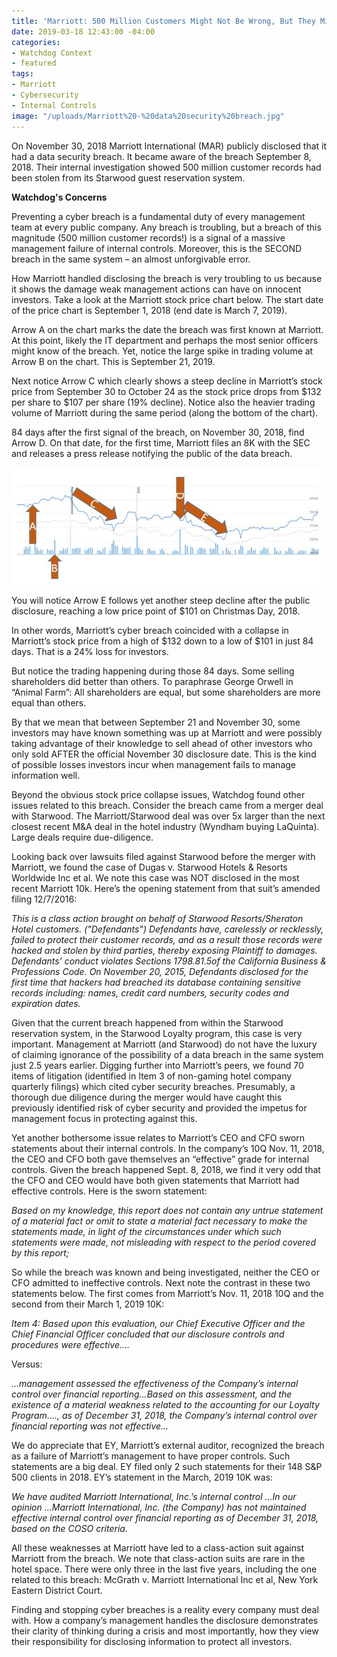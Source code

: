 ```yaml
---
title: 'Marriott: 500 Million Customers Might Not Be Wrong, But They Might Be Upset'
date: 2019-03-18 12:43:00 -04:00
categories:
- Watchdog Context
- featured
tags:
- Marriott
- Cybersecurity
- Internal Controls
image: "/uploads/Marriott%20-%20data%20security%20breach.jpg"
---
```


On November 30, 2018 Marriott International (MAR) publicly disclosed that it had a data security breach.  It became aware of the breach September 8, 2018.  Their internal investigation showed 500 million customer records had been stolen from its Starwood guest reservation system.

**Watchdog's Concerns**

Preventing a cyber breach is a fundamental duty of every management team at every public company.  Any breach is troubling, but a breach of this magnitude (500 million customer records!) is a signal of a massive management failure of internal controls.  Moreover, this is the SECOND breach in the same system – an almost unforgivable error.

How Marriott handled disclosing the breach is very troubling to us because it shows the damage weak management actions can have on innocent investors.  Take a look at the Marriott stock price chart below.  The start date of the price chart is September 1, 2018 (end date is March 7, 2019).

Arrow A on the chart marks the date the breach was first known at Marriott.  At this point, likely the IT department and perhaps the most senior officers might know of the breach.  Yet, notice the large spike in trading volume at Arrow B on the chart.  This is September 21, 2019.

Next notice Arrow C which clearly shows a steep decline in Marriott’s stock price from September 30 to October 24 as the stock price drops from $132 per share to $107 per share (19% decline).  Notice also the heavier trading volume of Marriott during the same period (along the bottom of the chart).

84 days after the first signal of the breach, on November 30, 2018, find Arrow D.  On that date, for the first time, Marriott files an 8K with the SEC and releases a press release notifying the public of the data breach.

![Mariott Graph 03 18 19.JPG](/uploads/Mariott%20Graph%2003%2018%2019.JPG)

You will notice Arrow E follows yet another steep decline after the public disclosure, reaching a low price point of $101 on Christmas Day, 2018.

In other words, Marriott’s cyber breach coincided with a collapse in Marriott’s stock price from a high of $132 down to a low of $101 in just 84 days.  That is a 24% loss for investors.

But notice the trading happening during those 84 days.  Some selling shareholders did better than others.  To paraphrase George Orwell in “Animal Farm”:  All shareholders are equal, but some shareholders are more equal than others.

By that we mean that between September 21 and November 30, some investors may have known something was up at Marriott and were possibly taking advantage of their knowledge to sell ahead of other investors who only sold AFTER the official November 30 disclosure date.  This is the kind of possible losses investors incur when management fails to manage information well.

Beyond the obvious stock price collapse issues, Watchdog found other issues related to this breach.  Consider the breach came from a merger deal with Starwood.  The Marriott/Starwood deal was over 5x larger than the next closest recent M&A deal in the hotel industry (Wyndham buying LaQuinta). Large deals require due-diligence.

Looking back over lawsuits filed against Starwood before the merger with Marriott, we found the case of Dugas v. Starwood Hotels & Resorts Worldwide Inc et al. We note this case was NOT disclosed in the most recent Marriott 10k.  Here’s the opening statement from that suit’s amended filing 12/7/2016:

*This is a class action brought on behalf of Starwood Resorts/Sheraton Hotel customers. ("Defendants") Defendants have, carelessly or recklessly, failed to protect their customer records, and as a result those records were hacked and stolen by third parties, thereby exposing Plaintiff to damages. Defendants’ conduct violates Sections 1798.81.5of the California Business & Professions Code.  On November 20, 2015, Defendants disclosed for the first time that hackers had breached its database containing sensitive records including: names, credit card numbers, security codes and expiration dates.*

Given that the current breach happened from within the Starwood reservation system, in the Starwood Loyalty program, this case is very important. Management at Marriott (and Starwood) do not have the luxury of claiming ignorance of the possibility of a data breach in the same system just 2.5 years earlier.  Digging further into Marriott’s peers, we found 70 items of litigation (identified in Item 3 of non-gaming hotel company quarterly filings) which cited cyber security breaches. Presumably, a thorough due diligence during the merger would have caught this previously identified risk of cyber security and provided the impetus for management focus in protecting against this.

Yet another bothersome issue relates to Marriott’s CEO and CFO sworn statements about their internal controls.  In the company’s 10Q Nov. 11, 2018, the CEO and CFO both gave themselves an “effective” grade for internal controls. Given the breach happened Sept. 8, 2018, we find it very odd that the CFO and CEO would have both given statements  that Marriott had effective controls. Here is the sworn statement:

*Based on my knowledge, this report does not contain any untrue statement of a material fact or omit to state a material fact necessary to make the statements made, in light of the circumstances under which such statements were made, not misleading with respect to the period covered by this report;*

So while the breach was known and being investigated, neither the CEO or CFO admitted to ineffective controls. Next note the contrast in these two statements below.  The first comes from Marriott’s Nov. 11, 2018 10Q and the second from their March 1, 2019 10K:

*Item 4: Based upon this evaluation, our Chief Executive Officer and the Chief Financial Officer concluded that our disclosure controls and procedures were effective....*

Versus:

*...management assessed the effectiveness of the Company’s internal control over financial reporting…Based on this assessment, and the existence of a material weakness related to the accounting for our Loyalty Program...., as of December 31, 2018, the Company’s internal control over financial reporting was not effective...*

We do appreciate that EY, Marriott’s external auditor, recognized the breach as a failure of Marriott’s management to have proper controls. Such statements are a big deal. EY filed only 2 such statements for their 148 S&P 500 clients in 2018. EY’s statement in the March, 2019 10K was:

*We have audited Marriott International, Inc.’s internal control ...In our opinion ...Marriott International, Inc. (the Company) has not maintained effective internal control over financial reporting as of December 31, 2018, based on the COSO criteria.*

All these weaknesses at Marriott have led to a class-action suit against Marriott from the breach.  We note that class-action suits are rare in the hotel space.  There were only three in the last five years, including the one related to this breach:  McGrath v. Marriott International Inc et al, New York Eastern District Court.

Finding and stopping cyber breaches is a reality every company must deal with. How a company’s management handles the disclosure demonstrates their clarity of thinking during a crisis and most importantly, how they view their responsibility for disclosing information to protect all investors.